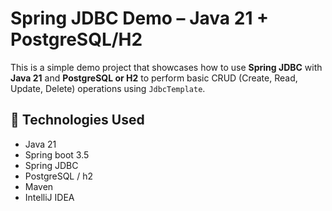 # Spring JDBC Demo – Java 21 + PostgreSQL/H2

This is a simple demo project that showcases how to use **Spring JDBC** with **Java 21** and **PostgreSQL or H2** to perform basic CRUD (Create, Read, Update, Delete) operations using `JdbcTemplate`.

## 🚀 Technologies Used

- Java 21
- Spring boot 3.5
- Spring JDBC
- PostgreSQL / h2
- Maven
- IntelliJ IDEA
